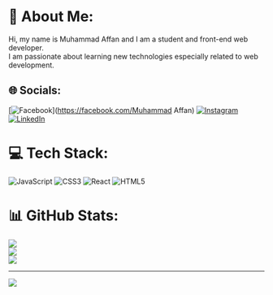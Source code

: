 # 💫 About Me:
Hi, my name is Muhammad Affan and I am a student and front-end web developer.<br>I am passionate about learning new technologies especially related to web development.


## 🌐 Socials:
[![Facebook](https://img.shields.io/badge/Facebook-%231877F2.svg?logo=Facebook&logoColor=white)](https://facebook.com/Muhammad Affan) [![Instagram](https://img.shields.io/badge/Instagram-%23E4405F.svg?logo=Instagram&logoColor=white)](https://instagram.com/moh_affan_8) [![LinkedIn](https://img.shields.io/badge/LinkedIn-%230077B5.svg?logo=linkedin&logoColor=white)](https://linkedin.com/in/https://www.linkedin.com/in/muhammad-affan-396660245/) 

# 💻 Tech Stack:
![JavaScript](https://img.shields.io/badge/javascript-%23323330.svg?style=for-the-badge&logo=javascript&logoColor=%23F7DF1E) ![CSS3](https://img.shields.io/badge/css3-%231572B6.svg?style=for-the-badge&logo=css3&logoColor=white) ![React](https://img.shields.io/badge/react-%2320232a.svg?style=for-the-badge&logo=react&logoColor=%2361DAFB) ![HTML5](https://img.shields.io/badge/html5-%23E34F26.svg?style=for-the-badge&logo=html5&logoColor=white)
# 📊 GitHub Stats:
![](https://github-readme-stats.vercel.app/api?username=MuhammadAffan-06&theme=gotham&hide_border=false&include_all_commits=false&count_private=false)<br/>
![](https://github-readme-streak-stats.herokuapp.com/?user=MuhammadAffan-06&theme=gotham&hide_border=false)<br/>
![](https://github-readme-stats.vercel.app/api/top-langs/?username=MuhammadAffan-06&theme=gotham&hide_border=false&include_all_commits=false&count_private=false&layout=compact)

---
[![](https://visitcount.itsvg.in/api?id=MuhammadAffan-06&icon=2&color=0)](https://visitcount.itsvg.in)

<!-- Proudly created with GPRM ( https://gprm.itsvg.in ) -->
